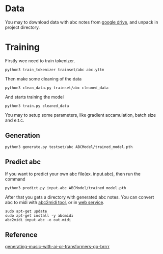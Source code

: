 # Data
You may to download data with abc notes from [google drive](https://drive.google.com/drive/folders/15rNfd10B2yEab-67CG5VAyVjvolJN-E4?usp=sharing), and unpack in project directory.
# Training
Firstly wee need to train tokenizer.

```
python3 train_tokenizer trainset/abc abc.yttm
```

Then make some cleaning of the data

```
python3 clean_data.py trainset/abc cleaned_data
```

And starts training the model

```
python3 train.py cleaned_data
```
You may to setup some parameters, like gradient accamulation, batch size and e.t.c.

## Generation 
```
python3 generate.py testset/abc ABCModel/trained_model.pth
``` 

## Predict abc
If you want to predict your own abc file(ex. input.abc), then run the command
```
python3 predict.py input.abc ABCModel/trained_model.pth
``` 

After that you gets a directory with generated abc notes. You can convert abc to midi with [abc2midi tool](https://www.systutorials.com/docs/linux/man/1-abc2midi/), or in [web service](https://www.abcjs.net/abcjs-editor.html).
```
sudo apt-get update
sudo apt-get install -y abcmidi
abc2midi input.abc -o out.midi
```


## Reference
[generating-music-with-ai-or-transformers-go-brrrr](https://alxmamaev.medium.com/generating-music-with-ai-or-transformers-go-brrrr-3a3ac5a04126)
